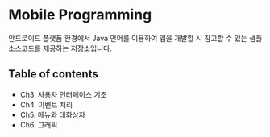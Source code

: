 # Mobile Programming
안드로이드 플랫폼 환경에서 Java 언어를 이용하여 앱을 개발할 시 참고할 수 있는 샘플 소스코드를 제공하는 저장소입니다.

## Table of contents
* Ch3. 사용자 인터페이스 기초
* Ch4. 이벤트 처리
* Ch5. 메뉴와 대화상자
* Ch6. 그래픽
